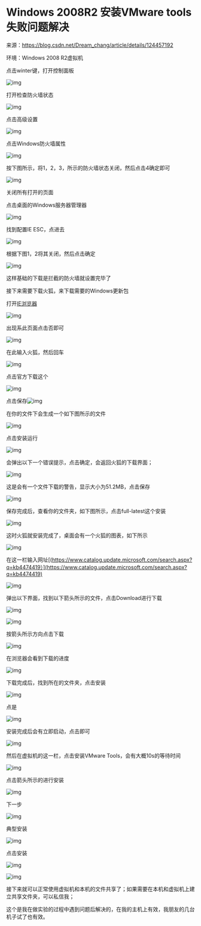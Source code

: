 # Windows 2008R2 安装VMware tools失败问题解决

来源：https://blog.csdn.net/Dream_chang/article/details/124457192

环境：Windows 2008 R2虚拟机

点击winter键，打开控制面板

![img](https://img.yatjay.top/md/fa42215a018b4beaaee63997f0df91ba.png)

打开检查防火墙状态

![img](https://img.yatjay.top/md/b3f67291649b49b18375ab0c2470c8d7.png)

点击高级设置

![img](https://img.yatjay.top/md/10dcffd6337047b185d60fc4523a3cc1.png)

点击Windows防火墙属性



![img](https://img.yatjay.top/md/4d629f99e9ca4fb5951356803619f2dc.png)

按下图所示，将1，2，3，所示的防火墙状态关闭，然后点击4确定即可

![img](https://img.yatjay.top/md/085316f96fdf4987af286d2a365715a6.png) 

关闭所有打开的页面

点击桌面的Windows服务器管理器

![img](https://img.yatjay.top/md/b2243b3ef9454804abf30141b373ca14.png)

找到配置IE ESC，点进去

![img](https://img.yatjay.top/md/e921cdf3eef241eabaadc4e3418681b5.png) 

根据下图1，2将其关闭，然后点击确定

![img](https://img.yatjay.top/md/86a7c791433e4c2b9aeba149a9ec5dca.png)

 这样基础的下载是拦截的防火墙就设置完毕了

接下来需要下载火狐，来下载需要的Windows更新包

打开[IE浏览器](https://so.csdn.net/so/search?q=IE浏览器&spm=1001.2101.3001.7020)

![img](https://img.yatjay.top/md/dc453ac290d54eadb0877c88448d35a4.png)

出现系此页面点击否即可

![img](https://img.yatjay.top/md/fa02e3b17b2f4fbe9159dd03fc576421.png)

 在此输入火狐，然后回车

![img](https://img.yatjay.top/md/2b13649effc94b329dc2537b18ae95cd.png)

点击官方下载这个

![img](https://img.yatjay.top/md/9ae5a9774e514d48a7863929ddfd8fb6.png)

 点击保存![img](https://img.yatjay.top/md/8b26f3f95ea8494fab679d4f1d9b7d2c.png)

 在你的文件下会生成一个如下图所示的文件

![img](https://img.yatjay.top/md/46c87a1acd624caf9c66628c6635be17.png)

点击安装运行

![img](https://img.yatjay.top/md/cd592bff8de84fb69a4282c57187ab81.png)

会弹出以下一个错误提示，点击确定，会返回火狐的下载界面；

![img](https://img.yatjay.top/md/c0c33804c15143519494e6e0d657a1d7.png)

这是会有一个文件下载的警告，显示大小为51.2MB，点击保存

![img](https://img.yatjay.top/md/6fa7306a862741fc933a9f6c95e77075.png)

保存完成后，查看你的文件夹，如下图所示，点击full-latest这个安装

![img](https://img.yatjay.top/md/46a03391d2d04da698c10b6c8980dfd4.png)

这时火狐就安装完成了，桌面会有一个火狐的图表，如下所示

![img](https://img.yatjay.top/md/2ba1688fad7f44709ce47a33498340ce.png) 

在这一栏输入网址[(https://www.catalog.update.microsoft.com/search.aspx?q=kb4474419）](https://www.catalog.update.microsoft.com/search.aspx?q=kb4474419)

![img](https://img.yatjay.top/md/f0c66fe0ba6e4c06ad298fdf86614cee.png)

 弹出以下界面，找到以下箭头所示的文件，点击Download进行下载

![img](https://img.yatjay.top/md/3eb33bbe5daa436d872ef23dfd9d83e1.png)

![img](https://img.yatjay.top/md/0e52317f7bf245a08fa27332ab6d65a1.png)

按箭头所示方向点击下载

![img](https://img.yatjay.top/md/3225a005910c45adbb47c22255519d91.png)

 在浏览器会看到下载的进度

![img](https://img.yatjay.top/md/7618521603914201a2e2792b0e790e96.png)

 下载完成后，找到所在的文件夹，点击安装

![img](https://img.yatjay.top/md/33546a2ebf774ecd953e6c2f0250820c.png)

 点是

![img](https://img.yatjay.top/md/15b236f18ab14d6c9c9d1469858b3593.png)

安装完成后会有立即启动，点击即可

![img](https://img.yatjay.top/md/2bda2a39a33945e0b91a9e3a75714f31.png)

然后在虚拟机的这一栏，点击安装VMware Tools，会有大概10s的等待时间

![img](https://img.yatjay.top/md/9b2202badf5440469f78f2db88fcb2c0.png)

点击箭头所示的进行安装

![img](https://img.yatjay.top/md/f6b0755ead1d47c99409c975ca81f189.png)

下一步

![img](https://img.yatjay.top/md/3b3d095de45549a2a3b7f1399cd00cc2.png)

典型安装

![img](https://img.yatjay.top/md/9cab20f5066e458cbcb072696f91ca82.png)

 点击安装

![img](https://img.yatjay.top/md/afd918ed69fe45efbd45cd4b7f1b731d.png)

![img](https://img.yatjay.top/md/3b92d2ffae4a4d73959cff27c513e4d2.png)

接下来就可以正常使用虚拟机和本机的文件共享了；如果需要在本机和虚拟机上建立共享文件夹，可以私信我；

这个是我在做实验的过程中遇到问题后解决的，在我的主机上有效，我朋友的几台机子试了也有效。

